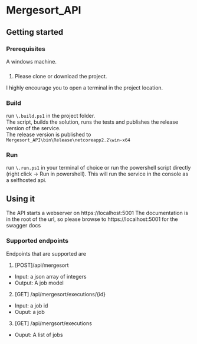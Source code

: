 # Mergesort_API

## Getting started
### Prerequisites
A windows machine.
###
  1. Please clone or download the project.
  
I highly encourage you to open a terminal in the project location.

### Build
run `\.build.ps1` in the project folder.  
The script, builds the solution, runs the tests and publishes the release version of the service.  
The release version is published to `Mergesort_API\bin\Release\netcoreapp2.2\win-x64`

### Run
run ```\.run.ps1``` in your terminal of choice or run the powershell script directly (right click -> Run in powershell).
This will run the service in the console as a selfhosted api.

## Using it
The API starts a webserver on https://localhost:5001 
The documentation is in the root of the url, so please browse to https://localhost:5001 for the swagger docs

### Supported endpoints
Endpoints that are supported are
1. [POST]/api/mergesort
  * Input: a json array of integers
  * Output: A job model
2. [GET] /api/mergesort/executions/{id}
  * Input: a job id
  * Ouput: a job
3. [GET] /api/mergsort/executions
  * Ouput: A list of jobs
